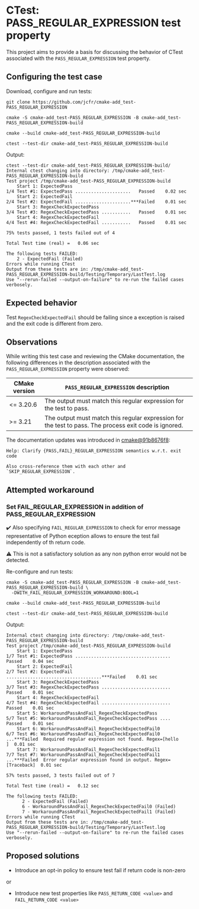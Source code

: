 # CTest: PASS_REGULAR_EXPRESSION test property

This project aims to provide a basis for discussing the behavior of CTest associated with the `PASS_REGULAR_EXPRESSION` test property.

## Configuring the test case

Download, configure and run tests:


```
git clone https://github.com/jcfr/cmake-add_test-PASS_REGULAR_EXPRESSION

cmake -S cmake-add_test-PASS_REGULAR_EXPRESSION -B cmake-add_test-PASS_REGULAR_EXPRESSION-build

cmake --build cmake-add_test-PASS_REGULAR_EXPRESSION-build

ctest --test-dir cmake-add_test-PASS_REGULAR_EXPRESSION-build
```

Output:

```
ctest --test-dir cmake-add_test-PASS_REGULAR_EXPRESSION-build/
Internal ctest changing into directory: /tmp/cmake-add_test-PASS_REGULAR_EXPRESSION-build
Test project /tmp/cmake-add_test-PASS_REGULAR_EXPRESSION-build
    Start 1: ExpectedPass
1/4 Test #1: ExpectedPass .....................   Passed    0.02 sec
    Start 2: ExpectedFail
2/4 Test #2: ExpectedFail .....................***Failed    0.01 sec
    Start 3: RegexCheckExpectedPass
3/4 Test #3: RegexCheckExpectedPass ...........   Passed    0.01 sec
    Start 4: RegexCheckExpectedFail
4/4 Test #4: RegexCheckExpectedFail ...........   Passed    0.01 sec

75% tests passed, 1 tests failed out of 4

Total Test time (real) =   0.06 sec

The following tests FAILED:
    2 - ExpectedFail (Failed)
Errors while running CTest
Output from these tests are in: /tmp/cmake-add_test-PASS_REGULAR_EXPRESSION-build/Testing/Temporary/LastTest.log
Use "--rerun-failed --output-on-failure" to re-run the failed cases verbosely.
```

## Expected behavior

Test `RegexCheckExpectedFail` should be failing since a exception is raised and the exit code is different from zero.

## Observations

While writing this test case and reviewing the CMake documentation, the following differences in the description associated with the `PASS_REGULAR_EXPRESSION` property were observed:

| CMake version | `PASS_REGULAR_EXPRESSION` description |
|--|--|
| <= 3.20.6 | The output must match this regular expression for the test to pass. |
| >= 3.21 | The output must match this regular expression for the test to pass. The process exit code is ignored. |

The documentation updates was introduced in [cmake@91b8676f8](https://github.com/Kitware/CMake/commit/91b8676f8):

```
Help: Clarify {PASS,FAIL}_REGULAR_EXPRESSION semantics w.r.t. exit code

Also cross-reference them with each other and `SKIP_REGULAR_EXPRESSION`.
```

## Attempted workaround

### Set FAIL_REGULAR_EXPRESSION in addition of PASS_REGULAR_EXPRESSION

:heavy_check_mark: Also specifying `FAIL_REGULAR_EXPRESSION` to check for error message representative of Python eception allows to ensure the test fail independently of th return code.

:warning: This is not a satisfactory solution as any non python error would not be detected.

Re-configure and run tests:

```
cmake -S cmake-add_test-PASS_REGULAR_EXPRESSION -B cmake-add_test-PASS_REGULAR_EXPRESSION-build \
  -DWITH_FAIL_REGULAR_EXPRESSION_WORKAROUND:BOOL=1

cmake --build cmake-add_test-PASS_REGULAR_EXPRESSION-build

ctest --test-dir cmake-add_test-PASS_REGULAR_EXPRESSION-build
```

Output:

```
Internal ctest changing into directory: /tmp/cmake-add_test-PASS_REGULAR_EXPRESSION-build
Test project /tmp/cmake-add_test-PASS_REGULAR_EXPRESSION-build
    Start 1: ExpectedPass
1/7 Test #1: ExpectedPass ....................................   Passed    0.04 sec
    Start 2: ExpectedFail
2/7 Test #2: ExpectedFail ....................................***Failed    0.01 sec
    Start 3: RegexCheckExpectedPass
3/7 Test #3: RegexCheckExpectedPass ..........................   Passed    0.01 sec
    Start 4: RegexCheckExpectedFail
4/7 Test #4: RegexCheckExpectedFail ..........................   Passed    0.01 sec
    Start 5: WorkaroundPassAndFail_RegexCheckExpectedPass
5/7 Test #5: WorkaroundPassAndFail_RegexCheckExpectedPass ....   Passed    0.01 sec
    Start 6: WorkaroundPassAndFail_RegexCheckExpectedFail0
6/7 Test #6: WorkaroundPassAndFail_RegexCheckExpectedFail0 ...***Failed  Required regular expression not found. Regex=[hello
]  0.01 sec
    Start 7: WorkaroundPassAndFail_RegexCheckExpectedFail1
7/7 Test #7: WorkaroundPassAndFail_RegexCheckExpectedFail1 ...***Failed  Error regular expression found in output. Regex=[Traceback]  0.01 sec

57% tests passed, 3 tests failed out of 7

Total Test time (real) =   0.12 sec

The following tests FAILED:
	  2 - ExpectedFail (Failed)
	  6 - WorkaroundPassAndFail_RegexCheckExpectedFail0 (Failed)
	  7 - WorkaroundPassAndFail_RegexCheckExpectedFail1 (Failed)
Errors while running CTest
Output from these tests are in: /tmp/cmake-add_test-PASS_REGULAR_EXPRESSION-build/Testing/Temporary/LastTest.log
Use "--rerun-failed --output-on-failure" to re-run the failed cases verbosely.

```

## Proposed solutions

* Introduce an opt-in policy to ensure test fail if return code is non-zero

or

* Introduce new test properties like `PASS_RETURN_CODE <value>` and `FAIL_RETURN_CODE <value>`
